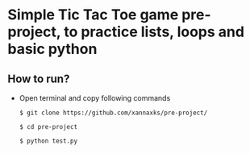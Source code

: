 # Simple Tic Tac Toe game pre-project, to practice lists, loops and basic python
## How to run?
* Open terminal and copy following commands

  ``
  $ git clone https://github.com/xannaxks/pre-project/
  ``
  
  ``
  $ cd pre-project
  ``
  
  ``
  $ python test.py
  ``
